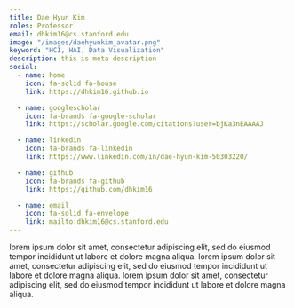 ```yaml
---
title: Dae Hyun Kim
roles: Professor
email: dhkim16@cs.stanford.edu
image: "/images/daehyunkim_avatar.png"
keyword: "HCI, HAI, Data Visualization"
description: this is meta description
social:
  - name: home
    icon: fa-solid fa-house
    link: https://dhkim16.github.io

  - name: googlescholar
    icon: fa-brands fa-google-scholar
    link: https://scholar.google.com/citations?user=bjKa3nEAAAAJ

  - name: linkedin
    icon: fa-brands fa-linkedin
    link: https://www.linkedin.com/in/dae-hyun-kim-50303220/

  - name: github
    icon: fa-brands fa-github
    link: https://github.com/dhkim16

  - name: email
    icon: fa-solid fa-envelope
    link: mailto:dhkim16@cs.stanford.edu
---
```


lorem ipsum dolor sit amet, consectetur adipiscing elit, sed do eiusmod tempor incididunt ut labore et dolore magna aliqua.
lorem ipsum dolor sit amet, consectetur adipiscing elit, sed do eiusmod tempor incididunt ut labore et dolore magna aliqua.
lorem ipsum dolor sit amet, consectetur adipiscing elit, sed do eiusmod tempor incididunt ut labore et dolore magna aliqua.
